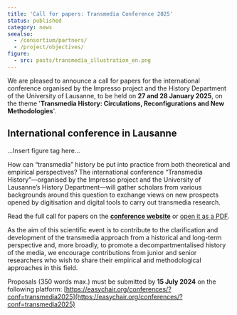 ```yaml
---
title: 'Call for papers: Transmedia Conference 2025'
status: published
category: news
seealso:
  - /consortium/partners/
  - /project/objectives/
figure:
  - src: posts/transmedia_illustration_en.png
---
```


We are pleased to announce a call for papers for the international conference organised by the Impresso project and the History Department of the University of Lausanne, to be held on **27 and 28 January 2025**, on the theme '**Transmedia History: Circulations, Reconfigurations and New Methodologies**'.

<!-- more -->

## International conference in Lausanne
...Insert figure tag here...

How can “transmedia” history be put into practice from both theoretical and empirical perspectives? The international conference “Transmedia History”—organised by the Impresso project and the University of Lausanne’s History Department—will gather scholars from various backgrounds around this question to exchange views on new prospects opened by digitisation and digital tools to carry out transmedia research.

Read the full call for papers on the **[conference website](https://impresso.github.io/transmedia/)** or [open it as a PDF](https://impresso.github.io/transmedia/files/cfp_transmedia_en.pdf).

As the aim of this scientific event is to contribute to the clarification and development of the transmedia approach from a historical and long-term perspective and, more broadly, to promote a decompartmentalised history of the media, we encourage contributions from junior and senior researchers who wish to share their empirical and methodological approaches in this field.

Proposals (350 words max.) must be submitted by **15 July 2024** on the following platform: [https://easychair.org/conferences/?conf=transmedia2025](https://easychair.org/conferences/?conf=transmedia2025)   

